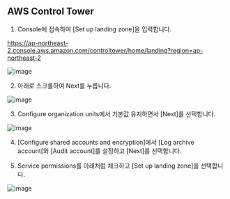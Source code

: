 ## AWS Control Tower 

1) Console에 접속하여 [Set up landing zone]을 입력합니다. 

https://ap-northeast-2.console.aws.amazon.com/controltower/home/landing?region=ap-northeast-2

![image](https://user-images.githubusercontent.com/52392004/158281349-422e0bc6-458a-43fe-ab17-cfce0db5b50b.png)



2) 아래로 스크롤하여 Next를 누릅니다. 

![image](https://user-images.githubusercontent.com/52392004/158281319-0efa4be1-e20c-4948-956b-64edead1c156.png)


3) Configure organization units에서 기본값 유지하면서 [Next]를 선택합니다. 

![image](https://user-images.githubusercontent.com/52392004/158281491-810d86d2-a3cf-4ecb-8b29-831bd90e91a8.png)

4) [Configure shared accounts and encryption]에서 [Log archive account[와 [Audit account]를 설정하고 [Next]를 선택합니다. 

5) Service permissions를 아래처럼 체크하고 [Set up landing zone]을 선택합니다. 

![image](https://user-images.githubusercontent.com/52392004/158282133-fe7c2401-a0b6-4233-82d0-31e2a1b0a5a0.png)
